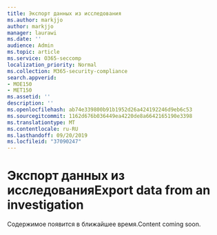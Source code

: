 ```yaml
---
title: Экспорт данных из исследования
ms.author: markjjo
author: markjjo
manager: laurawi
ms.date: ''
audience: Admin
ms.topic: article
ms.service: O365-seccomp
localization_priority: Normal
ms.collection: M365-security-compliance
search.appverid:
- MOE150
- MET150
ms.assetid: ''
description: ''
ms.openlocfilehash: ab74e339800b91b1952d26a424192246d9eb6c53
ms.sourcegitcommit: 1162d676b036449ea4220de8a6642165190e3398
ms.translationtype: MT
ms.contentlocale: ru-RU
ms.lasthandoff: 09/20/2019
ms.locfileid: "37090247"
---
```

# <a name="export-data-from-an-investigation"></a><span data-ttu-id="8311a-102">Экспорт данных из исследования</span><span class="sxs-lookup"><span data-stu-id="8311a-102">Export data from an investigation</span></span>

<span data-ttu-id="8311a-103">Содержимое появится в ближайшее время.</span><span class="sxs-lookup"><span data-stu-id="8311a-103">Content coming soon.</span></span>